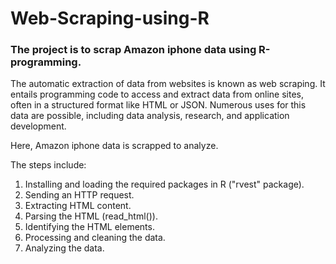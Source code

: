 # Web-Scraping-using-R
### The project is to scrap Amazon iphone data using R-programming.

The automatic extraction of data from websites is known as web scraping. It entails programming code to access and extract data from online sites, often in a structured format like HTML or JSON. Numerous uses for this data are possible, including data analysis, research, and application development.

Here, Amazon iphone data is scrapped to analyze.

The steps include:
1. Installing and loading the required packages in R ("rvest" package).
2. Sending an HTTP request.
3. Extracting HTML content.
4. Parsing the HTML (read_html()).
5. Identifying the HTML elements.
6. Processing and cleaning the data.
7. Analyzing the data.
